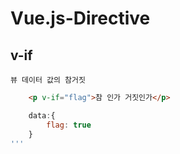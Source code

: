 # Vue.js-Directive

## v-if

    뷰 데이터 값의 참거짓

```html
    <p v-if="flag">참 인가 거짓인가</p>
```

```javascript
    data:{
        flag: true
    }
'''
